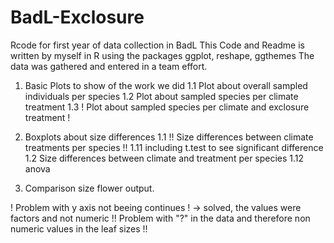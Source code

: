 # BadL-Exclosure
Rcode for first year of data collection in BadL
This Code and Readme is written by myself in R using the packages ggplot, reshape, ggthemes
The data was gathered and entered in a team effort.


1. Basic Plots to show of the work we did
  1.1 Plot about overall sampled individuals per species
  1.2 Plot about sampled species per climate treatment
  1.3 ! Plot about sampled species per climate and exclosure treatment !

2. Boxplots about size differences 
  1.1 !! Size differences between climate treatments per species !!
    1.11 including t.test to see significant difference
  1.2 Size differences between climate and treatment per species
    1.12 anova

3. Comparison size flower output.

!   Problem with y axis not beeing continues ! -> solved, the values were factors and not numeric
!!  Problem with "?" in the data and therefore non numeric values in the leaf sizes !! 